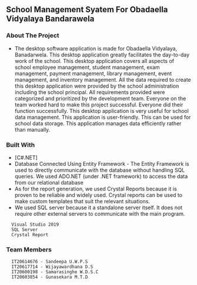 ## School Management Syatem For Obadaella Vidyalaya Bandarawela

### About The Project

* The desktop software application is made for Obadaella Vidyalaya, Banadarwela. This desktop application greatly facilitates the day-to-day work of the school. This desktop application covers all aspects of school employee management, student management, exam management, payment management, library management, event management, and inventory management.
All the data required to create this desktop application were provided by the school administration including the school principal. All requirements provided were categorized and prioritized by the development team.
Everyone on the team worked hard to make this project successful. Everyone did their function successfully.
This desktop application is very useful for school data management. This application is user-friendly. This can be used for school data storage. This application manages data efficiently rather than manually.

### Built With

* [C#.NET]
* Database Connected Using Entity Framework - The Entity Framework is used to directly communicate with the database without handling SQL queries. We used ADO.NET (under .NET framework) to access the data from our relational database
* As for the report generation, we used Crystal Reports because it is proven to be reliable and widely used. Crystal reports can be used to make custom templates that suit the relevant situations.
* We used SQL server because it a standalone server itself. It does not require other external servers to communicate with the main program.

```
  Visual Studio 2019
  SQL Server
  Crystal Report
``` 

### Team Members
```
  IT20614676 - Sandeepa U.W.P.S
  IT20617714 - Wijayawardhana D.S
  IT20600198 - Samarasinghe W.D.S.C
  IT20603854 - Gunasekara M.T.D
```
